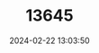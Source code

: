 ---
title: "13645"
category: "Molossus aztecus"
draft: false
date: 2024-02-22 13:03:50
languages:
  English: ["Aztec Mastiff Bat"]
---